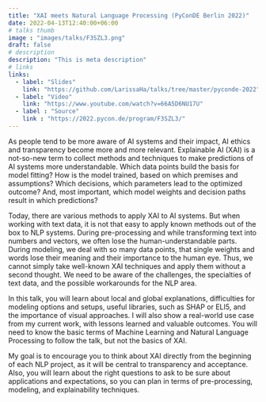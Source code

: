 ```yaml
---
title: "XAI meets Natural Language Processing (PyConDE Berlin 2022)"
date: 2022-04-13T12:40:00+06:00
# talks thumb
image : "images/talks/F3SZL3.png"
draft: false
# description
description: "This is meta description"
# links
links:
  - label: "Slides"
    link: "https://github.com/LarissaHa/talks/tree/master/pyconde-2022"
  - label: "Video"
    link: "https://www.youtube.com/watch?v=66A5D6NU17U"
  - label : "Source"
    link : "https://2022.pycon.de/program/F3SZL3/"
---
```


As people tend to be more aware of AI systems and their impact, AI ethics and transparency become more and more relevant. Explainable AI (XAI) is a not-so-new term to collect methods and techniques to make predictions of AI systems more understandable. Which data points build the basis for model fitting? How is the model trained, based on which premises and assumptions? Which decisions, which parameters lead to the optimized outcome? And, most important, which model weights and decision paths result in which predictions?

Today, there are various methods to apply XAI to AI systems. But when working with text data, it is not that easy to apply known methods out of the box to NLP systems. During pre-processing and while transforming text into numbers and vectors, we often lose the human-understandable parts. During modeling, we deal with so many data points, that single weights and words lose their meaning and their importance to the human eye. Thus, we cannot simply take well-known XAI techniques and apply them without a second thought. We need to be aware of the challenges, the specialties of text data, and the possible workarounds for the NLP area. 

In this talk, you will learn about local and global explanations, difficulties for modeling options and setups, useful libraries, such as SHAP or ELI5, and the importance of visual approaches. I will also show a real-world use case from my current work, with lessons learned and valuable outcomes. You will need to know the basic terms of Machine Learning and Natural Language Processing to follow the talk, but not the basics of XAI.

My goal is to encourage you to think about XAI directly from the beginning of each NLP project, as it will be central to transparency and acceptance. Also, you will learn about the right questions to ask to be sure about applications and expectations, so you can plan in terms of pre-processing, modeling, and explainability techniques.